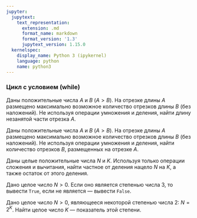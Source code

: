 ```yaml
---
jupyter:
  jupytext:
    text_representation:
      extension: .md
      format_name: markdown
      format_version: '1.3'
      jupytext_version: 1.15.0
  kernelspec:
    display_name: Python 3 (ipykernel)
    language: python
    name: python3
---
```


### Цикл с условием (while)


Даны положительные числа $A$ и $B$ ($A > B$).
На отрезке длины $A$ размещено максимально возможное количество отрезков длины
$B$ (без наложений).
Не используя операции умножения и деления, найти длину незанятой части отрезка $A$.


Даны положительные числа $A$ и $B$ ($A > B$).
На отрезке длины $A$ размещено максимально возможное количество отрезков длины
$B$ (без наложений).
Не используя операции умножения и деления, найти количество отрезков $B$,
размещенных на отрезке $A$.


Даны целые положительные числа $N$ и $K$.
Используя только операции сложения и вычитания, найти частное от деления
нацело $N$ на $K$, а также остаток от этого деления.


Дано целое число $N > 0$.
Если оно является степенью числа 3, то вывести `True`, если не является —
вывести `False`.

Дано целое число $N > 0$, являющееся некоторой степенью числа 2: $N = 2^K$.
Найти целое число $K$ — показатель этой степени.

